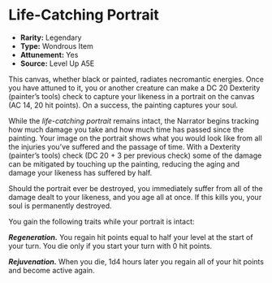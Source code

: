 
# Life-Catching Portrait

* **Rarity:** Legendary
* **Type:** Wondrous Item
* **Attunement:** Yes
* **Source:** Level Up A5E


This canvas, whether black or painted, radiates necromantic energies. Once you have attuned to it, you or another creature can make a DC 20 Dexterity (painter’s tools) check to capture your likeness in a portrait on the canvas (AC 14, 20 hit points). On a success, the painting captures your soul.

While the _life-catching portrait_ remains intact, the Narrator begins tracking how much damage you take and how much time has passed since the painting. Your image on the portrait shows what you would look like from all the injuries you’ve suffered and the passage of time. With a Dexterity (painter’s tools) check (DC 20 + 3 per previous check) some of the damage can be mitigated by touching up the painting, reducing the aging and damage your likeness has suffered by half.

Should the portrait ever be destroyed, you immediately suffer from all of the damage dealt to your likeness, and you age all at once. If this kills you, your soul is permanently destroyed.

You gain the following traits while your portrait is intact:

_**Regeneration.**_ You regain hit points equal to half your level at the start of your turn. You die only if you start your turn with 0 hit points.

**_Rejuvenation._** When you die, 1d4 hours later you regain all of your hit points and become active again.

